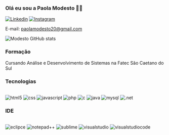 ### Olá eu sou a Paola Modesto 🥦🍃

[![Linkedin](https://img.shields.io/badge/LinkedIn-0077B5?style=for-the-badge&logo=linkedin&logoColor=white)](https://br.linkedin.com/in/paola-modesto-aaa439224)
[![Instagram](https://img.shields.io/badge/Instagram-E4405F?style=for-the-badge&logo=instagram&logoColor=white)](https://instagram.com/modestopaola?igshid=ZDdkNTZiNTM=)

E-mail: paolamodesto20@gmail.com

![Modesto GitHub stats](https://github-readme-stats.vercel.app/api?username=modesto20&show_icons=true&theme=dark)


### Formação
Cursando Análise e Desenvolvimento de Sistemas na Fatec São Caetano do Sul

###    Tecnologias
<div style= "display: inline_block"><br/>
    <img aling="center" alt="html5" src="https://img.shields.io/badge/HTML5-E34F26?style=for-the-badge&logo=html5&logoColor=white"/>
  <img aling="center" alt="css" src="https://img.shields.io/badge/CSS-239120?&style=for-the-badge&logo=css3&logoColor=white"/>
  <img aling="center" alt="javascript" src="https://img.shields.io/badge/JavaScript-F7DF1E?style=for-the-badge&logo=javascript&logoColor=black"/>
  <img aling="center" alt="php" src="https://img.shields.io/badge/PHP-777BB4?style=for-the-badge&logo=php&logoColor=white"/>
  <img aling="center" alt="c" src="https://img.shields.io/badge/C%2B%2B-00599C?style=for-the-badge&logo=c%2B%2B&logoColor=white"/>
  <img aling="center" alt="java" src="https://img.shields.io/badge/Java-ED8B00?style=for-the-badge&logo=openjdk&logoColor=white"/>
  <img aling="center" alt="mysql" src="https://img.shields.io/badge/MySQL-white?style=for-the-badge&logo=mysql&logoColor=black"/>
  <img aling="center" alt=".net" src="https://img.shields.io/badge/.NET-5C2D91?style=for-the-badge&logo=.net&logoColor=white"/>
</div>

### IDE
<div style= "display: inline_block"><br/>
    <img aling="center" alt="eclipce" src="https://img.shields.io/badge/Eclipse-2C2255?style=for-the-badge&logo=eclipse&logoColor=white"/>
  <img aling="center" alt="notepad++" src="https://img.shields.io/badge/Notepad++-90E59A.svg?style=for-the-badge&logo=notepad%2B%2B&logoColor=black"/>
  <img aling="center" alt="sublime" src="https://img.shields.io/badge/sublime_text-%23575757.svg?&style=for-the-badge&logo=sublime-text&logoColor=important"/>
  <img aling="center" alt="visualstudio" src="https://img.shields.io/badge/Visual_Studio-5C2D91?style=for-the-badge&logo=visual%20studio&logoColor=white"/>
  <img aling="center" alt="visualstudiocode" src="https://img.shields.io/badge/Visual_Studio_Code-0078D4?style=for-the-badge&logo=visual%20studio%20code&logoColor=white"/>
</div>


